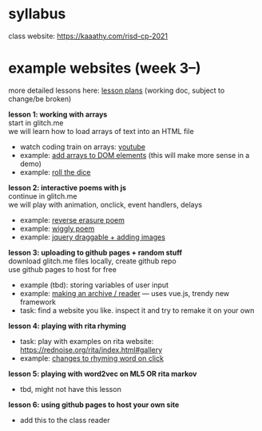 # syllabus
class website: https://kaaathy.com/risd-cp-2021

# example websites (week 3–)
more detailed lessons here: [lesson plans](https://docs.google.com/document/d/1606Vq_ELeQ6d4PIADPZ3jifnsoMl8jUu_Srvody0A5A/edit#heading=h.6nrk4jj4sswg)
(working doc, subject to change/be broken)

**lesson 1: working with arrays**  
start in glitch.me    
we will learn how to load arrays of text into an HTML file    

* watch coding train on arrays: [youtube](https://www.youtube.com/watch?v=VIQoUghHSxU)
* example: [add arrays to DOM elements](https://kaaathy.com/risd-cp-2021/class-materials/2-dom/arrays-DOM.html) (this will make more sense in a demo)
* example: [roll the dice](https://kaaathy.com/risd-cp-2021/class-materials/2-dom/example.html)

**lesson 2: interactive poems with js**  
continue in glitch.me  
we will play with animation, onclick, event handlers, delays  

* example: [reverse erasure poem](https://kaaathy.com/risd-cp-2021/class-materials/3-interaction/erasure.html)
* example: [wiggly poem](https://kaaathy.com/risd-cp-2021/class-materials/3-interaction/wiggle.html)
* example: [jquery draggable + adding images](https://kaaathy.com/risd-cp-2021/class-materials/3-interaction/draggable.html)

**lesson 3: uploading to github pages + random stuff**  
download glitch.me files locally, create github repo  
use github pages to host for free  

* example (tbd): storing variables of user input
* example: [making an archive / reader](https://kaaathy.com/risd-cp-2021/class-materials/5-reader/index.html) — uses vue.js, trendy new framework
* task: find a website you like. inspect it and try to remake it on your own


**lesson 4: playing with rita rhyming**

* task: play with examples on rita website: https://rednoise.org/rita/index.html#gallery
* example: [changes to rhyming word on click](https://kaaathy.com/risd-cp-2021/class-materials/4-rita/romance-rhyme.html)

**lesson 5: playing with word2vec on ML5 OR rita markov**

* tbd, might not have this lesson

**lesson 6: using github pages to host your own site**

* add this to the class reader

